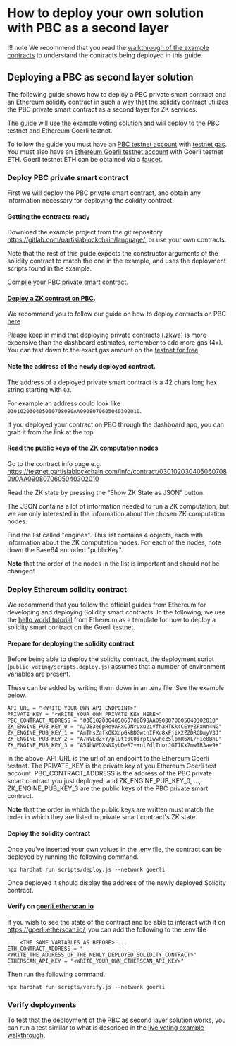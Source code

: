 # How to deploy your own solution with PBC as a second layer
<div class="dot-navigation">
    <a class="dot-navigation__item" href="pbc-as-second-layer.html"></a>
    <a class="dot-navigation__item" href="pbc-as-a-second-layer-live-example-ethereum.html"></a>
    <a class="dot-navigation__item" href="pbc-as-a-second-layer-how-to-create-your-own-solution.html"></a>
    <a class="dot-navigation__item dot-navigation__item--active" href="pbc-as-a-second-layer-how-to-deploy.html"></a>
    <a class="dot-navigation__item" href="pbc-as-second-layer-technical-differences-eth-pbc.html"></a>
    <!-- Repeat above for more dots -->
</div>

!!! note 
    We recommend that you read the [walkthrough of the example contracts](pbc-as-a-second-layer-how-to-create-your-own-solution.md) to understand the contracts being deployed in this guide.

## Deploying a PBC as second layer solution

The following guide shows how to deploy a PBC private smart contract and an Ethereum solidity
contract in such a way that the solidity contract utilizes the PBC private smart contract as a
second layer for ZK services.

The guide will use the
[example voting solution](pbc-as-a-second-layer-how-to-create-your-own-solution.md)
and will deploy to the PBC testnet and Ethereum Goerli testnet.

To follow the guide you must have an [PBC testnet account](../accounts.md) with
[testnet gas](../byoc.md).
You must also have
an [Ethereum Goerli testnet account](https://ethereum.org/en/wallets/find-wallet/)
with Goerli testnet ETH. Goerli testnet ETH can be obtained via a
[faucet](https://ethereum.org/en/developers/docs/networks/#goerli).

### Deploy PBC private smart contract

First we will deploy the PBC private smart contract, and obtain any information necessary for
deploying the solidity contract.

#### Getting the contracts ready

Download the example project from the git
repository [https://gitlab.com/partisiablockchain/language/<todo>](https://gitlab.com/partisiablockchain/language/<todo>),
or use your own contracts.

Note that the rest of this guide expects the constructor arguments of the solidity contract to
match the one in the example, and uses the deployment scripts found in the example.

[Compile your PBC private smart contract](../compile-zk.md).

#### [Deploy a ZK contract on PBC](../contract-compilation.md).

We recommend you to follow our guide on how to deploy contracts on PBC
[here](../contract-compilation.md)

Please keep in mind that deploying private contracts (.zkwa) is more expensive than the dashboard
estimates, remember to add more gas (4x). You can test down to the exact gas amount on the
[testnet for free](../testnet.md).

#### Note the address of the newly deployed contract.

The address of a deployed private smart contract is a 42 chars long hex string starting with `03`.

For example an address could look like `030102030405060708090AA0908070605040302010`.

If you deployed your contract on PBC through the dashboard app, you can grab it from the link at the top.

#### Read the public keys of the ZK computation nodes

Go to the contract info page
e.g. https://testnet.partisiablockchain.com/info/contract/030102030405060708090AA0908070605040302010

Read the ZK state by pressing the “Show ZK State as JSON” button.

The JSON contains a lot of information needed to run a ZK computation, but we are only interested
in the information about the chosen ZK computation nodes.

Find the list called "engines". This list contains 4 objects, each with information about the ZK
computation nodes. For each of the nodes, note down the Base64 encoded "publicKey".

**Note** that the order of the nodes in the list is important and should not be changed!

### Deploy Ethereum solidity contract

We recommend that you follow the official guides from Ethereum for developing and deploying Solidity
smart contracts. In the following, we use the
[hello world tutorial](https://ethereum.org/en/developers/tutorials/hello-world-smart-contract-fullstack/)
from Ethereum as a template for how to deploy a solidity smart contract on the Goerli testnet.

#### Prepare for deploying the solidity contract

Before being able to deploy the solidity contract, the deployment script
(`public-voting/scripts.deploy.js`) assumes that a number of environment variables are present.

These can be added by writing them down in an .env file. See the example below.

```text
API_URL = "<WRITE_YOUR_OWN_API_ENDPOINT>"
PRIVATE_KEY = "<WRITE_YOUR_OWN_PRIVATE_KEY_HERE>"
PBC_CONTRACT_ADDRESS = "030102030405060708090AA0908070605040302010"
ZK_ENGINE_PUB_KEY_0 = "A/J83e6pRe9ARxCJNrUxu2iVfh3HTKk4CEYyZFxWn4NG"
ZK_ENGINE_PUB_KEY_1 = "AmThsZafkQKXdpGkBDGwtnIFXc8xFjiX2ZZDRCDmyV3J"
ZK_ENGINE_PUB_KEY_2 = "A7NVEdZ+Y/plUtt0C0irptIwwheZ5lpmR6XL/Hie8BhL"
ZK_ENGINE_PUB_KEY_3 = "A54hWPDXwNXybDeR7++nlZdlTnorJGT1Kx7mwTR3ae9X"
```

In the above, API_URL is the url of an endpoint to the Ethereum Goerli testnet. The PRIVATE_KEY
is the private key of you Ethereum Goerli test account. PBC_CONTRACT_ADDRESS is the address of
the PBC private smart contract you just deployed, and ZK_ENGINE_PUB_KEY_0, ...,
ZK_ENGINE_PUB_KEY_3 are the public keys of the PBC private smart contract.

**Note** that the order in which the public keys are written must match the order in which they
are listed in private smart contract's ZK state.

#### Deploy the solidity contract

Once you've inserted your own values in the .env file, the contract can be deployed by running
the following command.

```shell
npx hardhat run scripts/deploy.js --network goerli
```

Once deployed it should display the address of the newly deployed Solidity contract.

#### Verify on [goerli.etherscan.io](https://goerli.etherscan.io/)

If you wish to see the state of the contract and be able to interact with it on
https://goerli.etherscan.io/, you can add the following to the .env file

```text
... <THE SAME VARIABLES AS BEFORE> ...
ETH_CONTRACT_ADDRESS = "<WRITE_THE_ADDRESS_OF_THE_NEWLY_DEPLOYED_SOLIDITY_CONTRACT>"
ETHERSCAN_API_KEY = "<WRITE_YOUR_OWN_ETHERSCAN_API_KEY>"
```

Then run the following command.

```shell
npx hardhat run scripts/verify.js --network goerli
```

### Verify deployments

To test that the deployment of the PBC as second layer solution works, you can run a test similar to
what is described in the
[live voting example walkthrough](pbc-as-a-second-layer-live-example-ethereum.md). 

